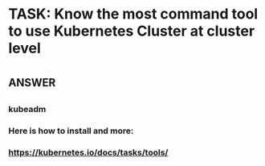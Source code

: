 #
# TASK: Know the most command tool to use Kubernetes Cluster at cluster level
#

##
## ANSWER
##


###
### kubeadm
###
### Here is how to install and more:
###
###  https://kubernetes.io/docs/tasks/tools/
